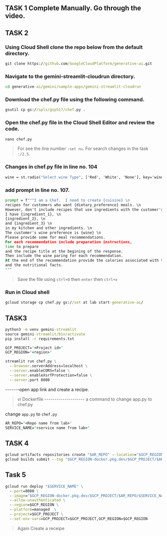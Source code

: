 ## TASK 1 Complete Manually. Go through the video.

## TASK 2

### Using Cloud Shell clone the repo below from the default directory.
```cmd
git clone https://github.com/GoogleCloudPlatform/generative-ai.git
```
### Navigate to the gemini-streamlit-cloudrun directory.

```cmd
cd generative-ai/gemini/sample-apps/gemini-streamlit-cloudrun
```
### Download the chef.py file using the following command.

```cmd
gsutil cp gs://spls/gsp517/chef.py .
```
### Open the chef.py file in the Cloud Shell Editor and review the code.

```cmd
nano chef.py
```

> For see the line number ```:set nu```.
> For search changes in the task ```:/2.5```.

### Changes in chef.py file in line no. 104
```cmd
wine = st.radio("Select wine Type", ['Red', 'White', 'None'], key='wine')
```

### add prompt in line no. 107.

```cmd
prompt = f"""I am a Chef.  I need to create {cuisine} \n
recipes for customers who want {dietary_preference} meals. \n
However, don't include recipes that use ingredients with the customer's {allergy} allergy. \n
I have {ingredient_1}, \n
{ingredient_2}, \n
and {ingredient_3} \n
in my kitchen and other ingredients. \n
The customer's wine preference is {wine} \n
Please provide some for meal recommendations.
For each recommendation include preparation instructions,
time to prepare
and the recipe title at the begining of the response.
Then include the wine paring for each recommendation.
At the end of the recommendation provide the calories associated with the meal
and the nutritional facts.
"""

```
> Save the file using ```ctrl+O``` then ```enter``` then ```ctrl+x```

### Run in Cloud shell
```cmd
gcloud storage cp chef.py gs://set at lab start-generative-ai/
```

## TASK3
```cmd
python3 -m venv gemini-streamlit
source gemini-streamlit/bin/activate
pip install -r requirements.txt
```
```cmd
GCP_PROJECT='<Project id>'
GCP_REGION='<region>'
```
```cmd
streamlit run chef.py \
  --browser.serverAddress=localhost \
  --server.enableCORS=false \
  --server.enableXsrfProtection=false \
  --server.port 8080
```

-------open app link and create a recipe.

> vi Dockerfile -------------------- a command to change app.py to chef.py

change ```app.py``` to ```chef.py```
```cmd
AR_REPO='<Repo name from lab>'
SERVICE_NAME='<service name from lab>'
```
## TASK 4
```cmd
gcloud artifacts repositories create "$AR_REPO" --location="$GCP_REGION" --repository-format=Docker
gcloud builds submit --tag "$GCP_REGION-docker.pkg.dev/$GCP_PROJECT/$AR_REPO/$SERVICE_NAME"
```

## Task 5
```cmd
gcloud run deploy "$SERVICE_NAME" \
  --port=8080 \
  --image="$GCP_REGION-docker.pkg.dev/$GCP_PROJECT/$AR_REPO/$SERVICE_NAME" \
  --allow-unauthenticated \
  --region=$GCP_REGION \
  --platform=managed  \
  --project=$GCP_PROJECT \
  --set-env-vars=GCP_PROJECT=$GCP_PROJECT,GCP_REGION=$GCP_REGION
```
> Again Create a receipe

